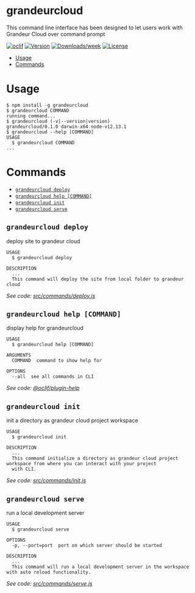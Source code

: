 grandeurcloud
=============

This command line interface has been designed to let users work with Grandeur Cloud over command prompt

[![oclif](https://img.shields.io/badge/cli-oclif-brightgreen.svg)](https://oclif.io)
[![Version](https://img.shields.io/npm/v/grandeurcloud.svg)](https://npmjs.org/package/grandeurcloud)
[![Downloads/week](https://img.shields.io/npm/dw/grandeurcloud.svg)](https://npmjs.org/package/grandeurcloud)
[![License](https://img.shields.io/npm/l/grandeurcloud.svg)](https://github.com/grandeurtech/grandeurcloud-cli/blob/master/package.json)

<!-- toc -->
* [Usage](#usage)
* [Commands](#commands)
<!-- tocstop -->
# Usage
<!-- usage -->
```sh-session
$ npm install -g grandeurcloud
$ grandeurcloud COMMAND
running command...
$ grandeurcloud (-v|--version|version)
grandeurcloud/0.1.0 darwin-x64 node-v12.13.1
$ grandeurcloud --help [COMMAND]
USAGE
  $ grandeurcloud COMMAND
...
```
<!-- usagestop -->
# Commands
<!-- commands -->
* [`grandeurcloud deploy`](#grandeurcloud-deploy)
* [`grandeurcloud help [COMMAND]`](#grandeurcloud-help-command)
* [`grandeurcloud init`](#grandeurcloud-init)
* [`grandeurcloud serve`](#grandeurcloud-serve)

## `grandeurcloud deploy`

deploy site to grandeur cloud

```
USAGE
  $ grandeurcloud deploy

DESCRIPTION
  ...
  This command will deploy the site from local folder to grandeur cloud
```

_See code: [src/commands/deploy.js](https://github.com/grandeurtech/grandeurcloud-cli/blob/v0.1.0/src/commands/deploy.js)_

## `grandeurcloud help [COMMAND]`

display help for grandeurcloud

```
USAGE
  $ grandeurcloud help [COMMAND]

ARGUMENTS
  COMMAND  command to show help for

OPTIONS
  --all  see all commands in CLI
```

_See code: [@oclif/plugin-help](https://github.com/oclif/plugin-help/blob/v2.2.3/src/commands/help.ts)_

## `grandeurcloud init`

init a directory as grandeur cloud project workspace

```
USAGE
  $ grandeurcloud init

DESCRIPTION
  ...
  This command initialize a directory as grandeur cloud project workspace from where you can interact with your project 
  with CLI.
```

_See code: [src/commands/init.js](https://github.com/grandeurtech/grandeurcloud-cli/blob/v0.1.0/src/commands/init.js)_

## `grandeurcloud serve`

run a local development server

```
USAGE
  $ grandeurcloud serve

OPTIONS
  -p, --port=port  port on which server should be started

DESCRIPTION
  ...
  This command will run a local development server in the workspace with auto reload functionality.
```

_See code: [src/commands/serve.js](https://github.com/grandeurtech/grandeurcloud-cli/blob/v0.1.0/src/commands/serve.js)_
<!-- commandsstop -->
